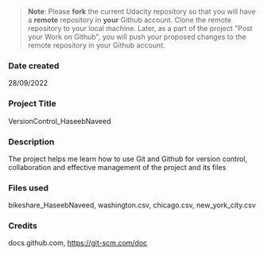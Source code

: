 >**Note**: Please **fork** the current Udacity repository so that you will have a **remote** repository in **your** Github account. Clone the remote repository to your local machine. Later, as a part of the project "Post your Work on Github", you will push your proposed changes to the remote repository in your Github account.

### Date created
28/09/2022

### Project Title
VersionControl_HaseebNaveed

### Description
The project helps me learn how to use Git and Github for version control, collaboration and effective management of the project and its files

### Files used
bikeshare_HaseebNaveed, washington.csv, chicago.csv, new_york_city.csv

### Credits
docs.github.com, https://git-scm.com/doc

